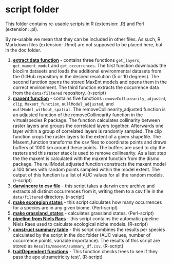 # script folder

This folder contains re-usable scripts in R (extension: .R) and Perl (extension: .pl).

By re-usable we mean that they can be included in other files. As such, R Markdown
files (extension: .Rmd) are not supposed to be placed here, but in the doc folder. 


1. [**extract data function**](Data.R) - contains three functions `get_layers`, `get_maxent_model` and `get_occurrences`. The first function downloads the bioclim datasets and loads the additional environmental datasets from the GitHub repository in the desired resolution (5 or 10 degrees). The second function opens the stored MaxEnt models and opens them in the correct environment. The third function extracts the occurrence data from the `data/filtered` repository. (r-script)
2. [**maxent function**](MaxEnt_function.R) - contains five functions `removeCollinearity_adjusted`, `clip`, `Maxent_function`, `nullModel_adjusted`, and `nullModel_without_spatial`. The removeCollinearity_adjusted function is an adjusted function of the removeCollinearity function in the virtualspecies R package. The function calculates collinarity between raster layers and groups the correlated layers together. Afterwards one layer within a group of correlated layers is randomly sampled. The clip function crops the raster layers to the extent of a given shapefile. The Maxent_function transforms the csv files to coordinate points and draws buffers of 1000 km around these points. The buffers are used to clip the rasters and this raster stack is used to remove collinearity. As a last step the the maxent is calculated with the maxent function from the dismo package. The nullModel_adjusted function constructs the maxent model a 100 times with random points sampled within the model extent. The output of this function is a list of AUC values for all the random models. (r-script)
3. [**darwincore to csv file**](darwincore2csv.R) - this script takes a darwin core archive and extracts all distinct occurrences from it, writing them to a csv file in the `data/filtered` directory. (r-script)
4. [**make ecoregion states**](make_ecoregion_states.pl) - this script calculates how many occurrences for a species are in any given biome. (Perl-script)
5. [**make grassland_states**](make_grassland_states.pl) - calculates grassland states. (Perl-script)
6. [**pipeline from Niels Raes**](pipeline_Niels_Raes.R) - this script contains the automatic pipeline Niels Raes used to calculate ecological niche models. (R-script)
7. [**construct summary table**](summary_table.R) - this script combines the results per species calculated by the script in the doc folder (AUC values, number of occurrence points, variable importance). The results of this script are stored as `Results/maxent/summary_df.csv`. (R-script)
8. [**traitDependent functions**](traitDependent_functions.R) - This function checks trees to see if they pass the ape ultrametricity test'. (R-script)









